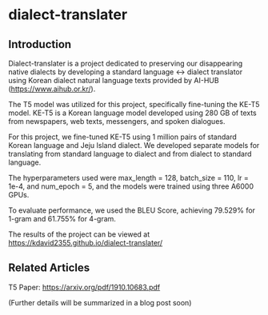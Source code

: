 # dialect-translater

## Introduction

Dialect-translater is a project dedicated to preserving our disappearing native dialects by developing a standard language <-> dialect translator using Korean dialect natural language texts provided by AI-HUB (https://www.aihub.or.kr/).

The T5 model was utilized for this project, specifically fine-tuning the KE-T5 model. KE-T5 is a Korean language model developed using 280 GB of texts from newspapers, web texts, messengers, and spoken dialogues.

For this project, we fine-tuned KE-T5 using 1 million pairs of standard Korean language and Jeju Island dialect. We developed separate models for translating from standard language to dialect and from dialect to standard language.

The hyperparameters used were max_length = 128, batch_size = 110, lr = 1e-4, and num_epoch = 5, and the models were trained using three A6000 GPUs.

To evaluate performance, we used the BLEU Score, achieving 79.529% for 1-gram and 61.755% for 4-gram.

The results of the project can be viewed at https://kdavid2355.github.io/dialect-translater/




## Related Articles

T5 Paper: https://arxiv.org/pdf/1910.10683.pdf

(Further details will be summarized in a blog post soon)
